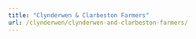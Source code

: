 ```yaml
---
title: "Clynderwen & Clarbeston Farmers"
url: /clynderwen/clynderwen-and-clarbeston-farmers/
---
```

